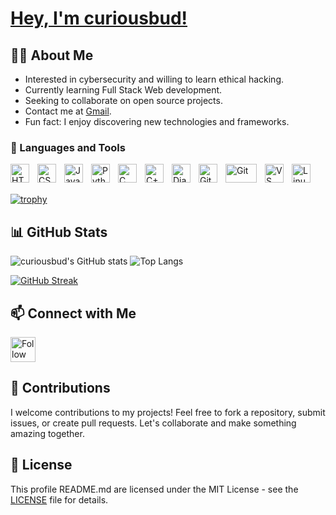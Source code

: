 # [Hey, I'm curiousbud!](https://github.com/curiousbud)

## 👨‍💻 About Me
- Interested in cybersecurity and willing to learn ethical hacking.
- Currently learning Full Stack Web development.
- Seeking to collaborate on open source projects.
- Contact me at [Gmail](mailto:akareeb662@gmail.com).
- Fun fact: I enjoy discovering new technologies and frameworks.

### 🧰 Languages and Tools

<img align="left" alt="HTML5" width="30px" style="padding-right:10px;" src="https://cdn.jsdelivr.net/gh/devicons/devicon/icons/html5/html5-original.svg"/>
<img align="left" alt="CSS3" width="30px" style="padding-right:10px;" src="https://cdn.jsdelivr.net/gh/devicons/devicon/icons/css3/css3-original.svg"/>
<img align="left" alt="JavaScript" width="30px" style="padding-right:10px;" src="https://cdn.jsdelivr.net/gh/devicons/devicon/icons/javascript/javascript-original.svg"/>
<img align="left" alt="Python" width="30px" style="padding-right:10px;" src="https://cdn.jsdelivr.net/gh/devicons/devicon/icons/python/python-original.svg"/>
<img align="left" alt="C" width="30px" style="padding-right:10px;" src="https://cdn.jsdelivr.net/gh/devicons/devicon/icons/c/c-original.svg"/>
<img align="left" alt="C++" width="30px" style="padding-right:10px;" src="https://cdn.jsdelivr.net/gh/devicons/devicon/icons/cplusplus/cplusplus-original.svg"/>
<img align="left" alt="Django" width="30px" style="padding-right:10px;" src="https://cdn.jsdelivr.net/gh/devicons/devicon/icons/django/django-plain.svg"/>
<img align="left" alt="Git" width="30px" style="padding-right:10px;" src="https://cdn.jsdelivr.net/gh/devicons/devicon/icons/git/git-original.svg"/>
<img align="left" alt="Git" width="30px" style="padding-right:10px; width:50px; height:30px" src="https://cdn.jsdelivr.net/gh/devicons/devicon@latest/icons/github/github-original.svg" />
<img align="left" alt="VS Code" width="30px" style="padding-right:10px;" src="https://cdn.jsdelivr.net/gh/devicons/devicon/icons/vscode/vscode-original.svg"/>
<img align="left" alt="Linux" width="30px" style="padding-right:10px;" src="https://cdn.jsdelivr.net/gh/devicons/devicon/icons/linux/linux-original.svg"/>
<br />
<br />

<!-- ## 📂 Projects
- [**Pharmore**](https://github.com/curiousbud/Pharmore): A pharmacy inventory management system made in Django
- [**Tic-Tac-Toe-game**](https://github.com/curiousbud/Tic-Tac-Toe-game-with-HTML-CSS-and-JavaScript): A classic Tic-Tac-Toe game implemented using HTML, CSS, and JavaScript.
- [**LoginPage**](https://github.com/curiousbud/LoginPage): A basic login page front end made with HTML and CSS.
- [**Nerva**](https://github.com/curiousbud/Nerva): A collection of useful scripts in multiple languages.
- [**D-Portfolio**](https://github.com/curiousbud/D-Portfolio): A portfolio made using gitprofile which is an opensource initiative by [arifszn](https://github.com/arifszn) -->

[![trophy](https://github-profile-trophy.vercel.app/?username=ryo-ma&theme=discord)](https://github.com/ryo-ma/github-profile-trophy)

## 📊 GitHub Stats
![curiousbud's GitHub stats](https://github-readme-stats.vercel.app/api?username=curiousbud&show_icons=true&theme=neon)
![Top Langs](https://github-readme-stats.vercel.app/api/top-langs/?username=anuraghazra&layout=compact&theme=neon)

[![GitHub Streak](https://streak-stats.demolab.com/?user=curiousbud&theme=dark)](https://git.io/streak-stats)

## 📫 Connect with Me
[<img src="https://raw.githubusercontent.com/Raymo111/Raymo111/master/socials/linkedin.png" height="40em" align="center" alt="Follow on LinkedIn" title="Follow on LinkedIn"/>](https://www.linkedin.com/in/areeb-khan-8506a424b/)
&nbsp;&nbsp;


## 📝 Contributions
I welcome contributions to my projects! Feel free to fork a repository, submit issues, or create pull requests. Let's collaborate and make something amazing together.

## 📜 License
This profile README.md are licensed under the MIT License - see the [LICENSE](LICENSE) file for details.
